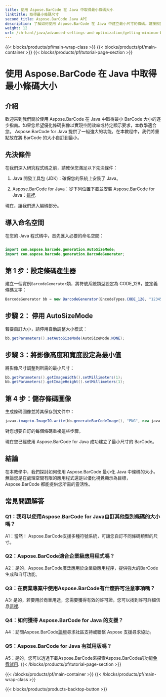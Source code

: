 ```yaml
---
title: 使用 Aspose.BarCode 在 Java 中取得最小條碼大小
linktitle: 取得最小條碼尺寸
second_title: Aspose.BarCode Java API
description: 了解如何使用 Aspose.BarCode 在 Java 中建立最小尺寸的條碼。請按照我們的逐步指南進行高效且空間優化的條碼生成。
weight: 12
url: /zh-hant/java/advanced-settings-and-optimization/getting-minimum-barcode-size/
---
```


{{< blocks/products/pf/main-wrap-class >}}
{{< blocks/products/pf/main-container >}}
{{< blocks/products/pf/tutorial-page-section >}}

# 使用 Aspose.BarCode 在 Java 中取得最小條碼大小

## 介紹

歡迎來到我們關於使用 Aspose.BarCode 在 Java 中取得最小 BarCode 大小的逐步指南。如果您希望優化條碼影像以實現空間效率或特定顯示要求，本教學適合您。 Aspose.BarCode for Java 提供了一組強大的功能，在本教程中，我們將重點放在將 BarCode 的大小自訂到最小。

## 先決條件

在我們深入研究程式碼之前，請確保您滿足以下先決條件：

1. Java 開發工具包 (JDK)：確保您的系統上安裝了 Java。

2.  Aspose.BarCode for Java：從下列位置下載並安裝 Aspose.BarCode for Java：[這裡](https://releases.aspose.com/barcode/java/).

現在，讓我們進入編碼部分。

## 導入命名空間

在您的 Java 程式碼中，首先匯入必要的命名空間：

```java

import com.aspose.barcode.generation.AutoSizeMode;
import com.aspose.barcode.generation.BarcodeGenerator;
```

## 第 1 步：設定條碼產生器

建立一個實例`BarcodeGenerator`類，將符號系統類型設定為 CODE_128，並定義條碼文字：

```java
BarcodeGenerator bb = new BarcodeGenerator(EncodeTypes.CODE_128, "1234567");
```

## 步驟 2： 停用 AutoSizeMode

若要自訂大小，請停用自動調整大小模式：

```java
bb.getParameters().setAutoSizeMode(AutoSizeMode.NONE);
```

## 步驟 3：將影像高度和寬度設定為最小值

將影像尺寸調整到所需的最小尺寸：

```java
bb.getParameters().getImageWidth().setMillimeters(1);
bb.getParameters().getImageHeight().setMillimeters(1);
```

## 第 4 步：儲存條碼圖像

生成條碼圖像並將其保存到文件中：

```java
javax.imageio.ImageIO.write(bb.generateBarCodeImage(), "PNG", new java.io.File(dataDir + "minimumresult.png"));
```

對您想要自訂的每個條碼重複這些步驟。

現在您已經使用 Aspose.BarCode for Java 成功建立了最小尺寸的 BarCode。

## 結論

在本教學中，我們探討如何使用 Aspose.BarCode 最小化 Java 中條碼的大小。無論您是在處理空間有限的應用程式還是以優化視覺顯示為目標，Aspose.BarCode 都能提供您所需的靈活性。

## 常見問題解答

### Q1：我可以使用Aspose.BarCode for Java自訂其他型別條碼的大小嗎？

A1：當然！ Aspose.BarCode支援多種符號系統，可讓您自訂不同條碼類型的尺寸。

### Q2：Aspose.BarCode適合企業級應用程式嗎？

A2：是的，Aspose.BarCode廣泛應用於企業級應用程序，提供強大的BarCode生成和自訂功能。

### Q3：在商業專案中使用Aspose.BarCode有什麼許可注意事項嗎？

 A3: 是的，若要用於商業用途，您需要獲得有效的許可證。您可以找到許可詳細信息[這裡](https://purchase.aspose.com/buy).

### Q4：如何獲得 Aspose.BarCode for Java 的支援？

 A4：訪問Aspose.BarCode[論壇](https://forum.aspose.com/c/barcode/13)尋求社區支持或聯繫 Aspose 支援尋求協助。

### Q5：Aspose.BarCode for Java 有試用版嗎？

 A5：是的，您可以透過下載Aspose.BarCode來探索Aspose.BarCode的功能[免費試用](https://releases.aspose.com/).
{{< /blocks/products/pf/tutorial-page-section >}}

{{< /blocks/products/pf/main-container >}}
{{< /blocks/products/pf/main-wrap-class >}}

{{< blocks/products/products-backtop-button >}}
